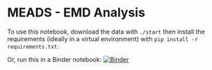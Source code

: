 # MEADS - EMD Analysis

To use this notebook, download the data with `./start` then install the requirements (ideally in a virtual environment) with `pip install -r requirements.txt`.

Or, run this in a Binder notebook: [![Binder](https://mybinder.org/badge_logo.svg)](https://mybinder.org/v2/gh/nathanmargaglio/MEADS-EMD/master?filepath=EMD.ipynb)
